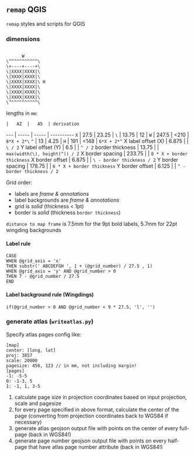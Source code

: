 ## `remap` QGIS

`remap` styles and scripts for QGIS

### dimensions

```

      W
\^^^^^^^^^^^\
\+----+----+\
\|XXXX|XXXX|\
\|XXXX|XXXX|\
\|XXXX|XXXX|\ H
\|XXXX|XXXX|\
\|XXXX|XXXX|\
\|XXXX|XXXX|\
\^^^^^^^^^^^\
```

lengths in `mm`:

    |   AZ  |   A5  | derivation
--- | ----- | ----- | ----------
`X` |  27.5 |  23.25 |
`\` |  13.75 | 12 |
`W` | 247.5 |  <210 | `8*X + 2*\`
`^` |  13   |  4.25  |
`H` | 191   |  <148 | `6*X + 2*^`
X label offset (X)  |    6.875 | | `\ / 2`
Y label offset (Y)  |    6.5  | | `^ / 2`
border thickness |   13.75 | | `max(width(\), height(^)) / 2`
X border spacing | 233.75 | | `8 * X + border thickness`
X border offset  |   6.875 | | `\ - border thickness / 2`
Y border spacing | 178.75 | | `6 * X + border thickness`
Y border offset  |   6.125 | | `^ - border thickness / 2`

Grid order:

* labels are *frame & annotations*
* label backgrounds are *frame & annotations*
* grid is *solid* (thickness < 1pt)
* border is *solid* (thickness `border thickness`)

`distance to map frame` is 7.5mm for the 9pt bold labels, 5.7mm for 22pt wingding backgrounds

#### Label rule

```
CASE
WHEN @grid_axis = 'x'
THEN substr(' ABCDEFGH ', 1 + (@grid_number) / 27.5 , 1) 
WHEN @grid_axis = 'y' AND @grid_number > 0
THEN 7 - @grid_number / 27.5
END
```

#### Label background rule (Wingdings)

```
if(@grid_number > 0 AND @grid_number < 9 * 27.5, 'l', '')
```

### generate atlas (`writeatlas.py`)

Specify atlas pages config like:

```
[map]
center: [long, lat]
proj: 3857
scale: 20000
pagesize: 456, 123 // in mm, not including margin!
[pages]
-1: -5-5
0: -1-3, 5
1: -1, 1, 3-5
```

1. calculate page size in projection coordinates based on input projection, scale and pagesize
2. for every page specified in above format, calculate the center of the page (converting from projection coordinates back to WGS84 if necessary)
3. generate atlas geojson output file with points on the center of every full-page (back in WGS84!)
4. generate page number geojson output file with points on every half-page that have atlas page number attribute (back in WGS84!)
